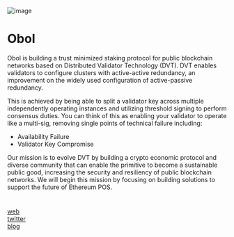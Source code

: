 ![image](https://user-images.githubusercontent.com/108256873/178271472-be506e53-830d-47f9-859b-34576099cabb.png)

# Obol

Obol is building a trust minimized staking protocol for public blockchain networks based on Distributed Validator Technology (DVT). DVT enables validators to configure clusters with active-active redundancy, an improvement on the widely used configuration of active-passive redundancy.

This is achieved by being able to split a validator key across multiple independently operating instances and utilizing threshold signing to perform consensus duties. You can think of this as enabling your validator to operate like a multi-sig, removing single points of technical failure including:
- Availability Failure
- Validator Key Compromise

Our mission is to evolve DVT by building a crypto economic protocol and diverse community that can enable the primitive to become a sustainable public good, increasing the security and resiliency of public blockchain networks. We will begin this mission by focusing on building solutions to support the future of Ethereum POS.
#
[web](https://obol.tech/) \
[twitter](https://twitter.com/ObolNetwork) \
[blog](https://blog.obol.tech/)
